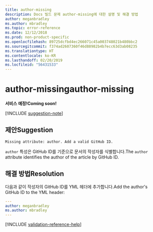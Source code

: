 ```yaml
---
title: author-missing
description: Docs 빌드 문제 author-missing에 대한 설명 및 해결 방법
author: meganbradley
ms.author: mbradley
ms.topic: error-reference
ms.date: 12/12/2018
ms.prod: non-product-specific
ms.openlocfilehash: 89725dcfbd4ec266071c45a003748021b480bbc2
ms.sourcegitcommit: f374ad2607360f46d88982b4b7ecc63d3ab08235
ms.translationtype: HT
ms.contentlocale: ko-KR
ms.lasthandoff: 02/20/2019
ms.locfileid: "56431533"
---
```

# <a name="author-missing"></a><span data-ttu-id="66cc8-103">author-missing</span><span class="sxs-lookup"><span data-stu-id="66cc8-103">author-missing</span></span>

<span data-ttu-id="66cc8-104">**서비스 예정!**</span><span class="sxs-lookup"><span data-stu-id="66cc8-104">**Coming soon!**</span></span>

[!INCLUDE [suggestion-note](includes/suggestion-note.md)]

## <a name="suggestion"></a><span data-ttu-id="66cc8-105">제안</span><span class="sxs-lookup"><span data-stu-id="66cc8-105">Suggestion</span></span>

`Missing attribute: author. Add a valid GitHub ID.`

<span data-ttu-id="66cc8-106">`author` 특성은 GitHub ID를 기준으로 문서의 작성자를 식별합니다.</span><span class="sxs-lookup"><span data-stu-id="66cc8-106">The `author` attribute identifies the author of the article by GitHub ID.</span></span> 

## <a name="resolution"></a><span data-ttu-id="66cc8-107">해결 방법</span><span class="sxs-lookup"><span data-stu-id="66cc8-107">Resolution</span></span>

<span data-ttu-id="66cc8-108">다음과 같이 작성자의 GitHub ID를 YML 헤더에 추가합니다.</span><span class="sxs-lookup"><span data-stu-id="66cc8-108">Add the author's GitHub ID to the YML header:</span></span>

```yml
---
author: meganbradley
ms.author: mbradley
---
```

<!--make sure to add this file to your includes folder and verify the path-->
[!INCLUDE [validation-reference-help](includes/validation-reference-help.md)]